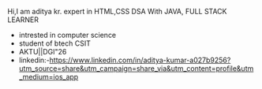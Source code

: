 Hi,I am aditya kr.
  expert in HTML,CSS
  DSA With JAVA, FULL STACK LEARNER
- intrested in computer science
- student of btech CSIT
- AKTU||DGI"26
- linkedin:-https://www.linkedin.com/in/aditya-kumar-a027b9256?utm_source=share&utm_campaign=share_via&utm_content=profile&utm_medium=ios_app

<!---
adityak12322/adityak12322 is a ✨ special ✨ repository because its `README.md` (this file) appears on your GitHub profile.
You can click the Preview link to take a look at your changes.
--->
